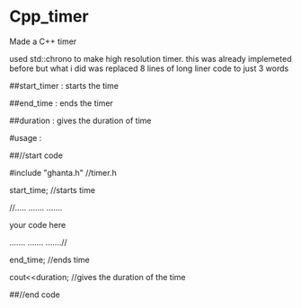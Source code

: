 # Cpp_timer
Made a C++ timer

used std::chrono to make high resolution timer.
this was already implemeted before but what i did was replaced 8 lines of long liner code to just 3 words

##start_timer : starts the time

##end_time    : ends the timer

##duration    : gives the duration of time

#usage :

##//start code

#include "ghanta.h"   //timer.h


start_time;       //starts time


//.....
.......
.......


your code here


.......
.......
.......//


end_time;         //ends time


cout<<duration;   //gives the duration of the time


##//end code
